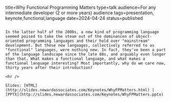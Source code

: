 title=Why Functional Programming Matters
type=talk
audience=For any intermediate developer (2 or more years) audience
tags=presentation, keynote,functional,language
date=2024-04-24
status=published
~~~~~~

In the latter half of the 2000s, a new kind of programming language seemed poised to take the steam out of the dominancen of object-oriented programming languages and their hold over "mainstream" development. But these new languages, collectively referred to as "functional" languages, were nothing new. In fact, they've been a part of the language landscape since the late 80s, and arguably even longer than that. What makes a functional language, and what makes a functional language interesting? Most importantly, why do we care now, thirty years after their introduction?
    
<hr />

Slides: [HTML](http://slides.newardassociates.com/Keynotes/WhyFPMatters.html) | [PPTX](http://slides.newardassociates.com/Keynotes/WhyFPMatters.pptx)
